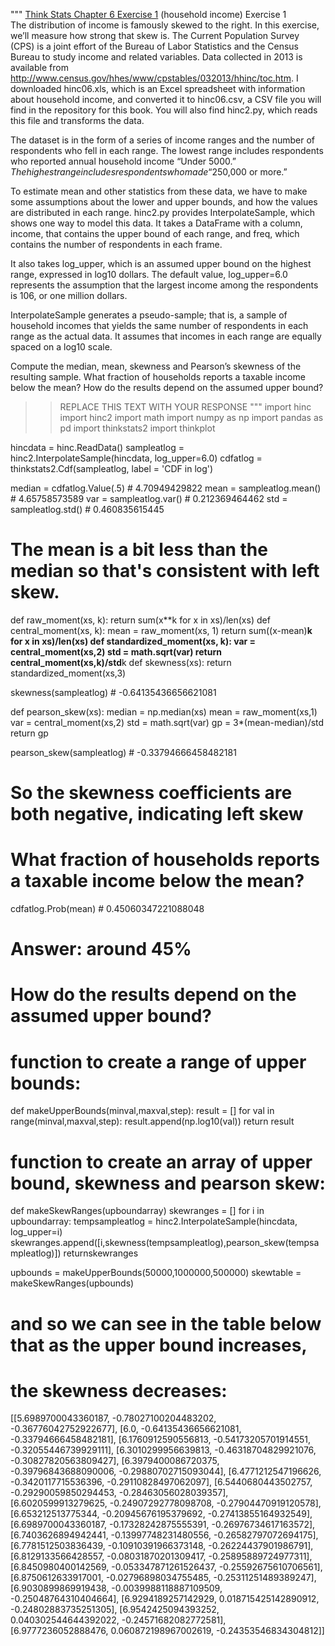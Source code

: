 """
[Think Stats Chapter 6 Exercise 1](http://greenteapress.com/thinkstats2/html/thinkstats2007.html#toc60) (household income)
Exercise 1  
The distribution of income is famously skewed to the right. In this exercise, we’ll measure how strong that skew is.
The Current Population Survey (CPS) is a joint effort of the Bureau of Labor Statistics and the Census Bureau to study income and related variables. Data collected in 2013 is available from http://www.census.gov/hhes/www/cpstables/032013/hhinc/toc.htm. I downloaded hinc06.xls, which is an Excel spreadsheet with information about household income, and converted it to hinc06.csv, a CSV file you will find in the repository for this book. You will also find hinc2.py, which reads this file and transforms the data.

The dataset is in the form of a series of income ranges and the number of respondents who fell in each range. The lowest range includes respondents who reported annual household income “Under $5000.” The highest range includes respondents who made “$250,000 or more.”

To estimate mean and other statistics from these data, we have to make some assumptions about the lower and upper bounds, and how the values are distributed in each range. hinc2.py provides InterpolateSample, which shows one way to model this data. It takes a DataFrame with a column, income, that contains the upper bound of each range, and freq, which contains the number of respondents in each frame.

It also takes log_upper, which is an assumed upper bound on the highest range, expressed in log10 dollars. The default value, log_upper=6.0 represents the assumption that the largest income among the respondents is 106, or one million dollars.

InterpolateSample generates a pseudo-sample; that is, a sample of household incomes that yields the same number of respondents in each range as the actual data. It assumes that incomes in each range are equally spaced on a log10 scale.

Compute the median, mean, skewness and Pearson’s skewness of the resulting sample. What fraction of households reports a taxable income below the mean? How do the results depend on the assumed upper bound?

>> REPLACE THIS TEXT WITH YOUR RESPONSE
"""
import hinc
import hinc2
import math
import numpy as np
import pandas as pd
import thinkstats2
import thinkplot

hincdata = hinc.ReadData()
sampleatlog = hinc2.InterpolateSample(hincdata, log_upper=6.0)
cdfatlog = thinkstats2.Cdf(sampleatlog, label = 'CDF in log')

median = cdfatlog.Value(.5) # 4.70949429822
mean = sampleatlog.mean() # 4.65758573589
var = sampleatlog.var() # 0.212369464462
std = sampleatlog.std() # 0.460835615445

# The mean is a bit less than the median so that's consistent with left skew.

def raw_moment(xs, k):
    return sum(x**k for x in xs)/len(xs)
def central_moment(xs, k):
    mean = raw_moment(xs, 1)
    return sum((x-mean)**k for x in xs)/len(xs)
def standardized_moment(xs, k):
    var = central_moment(xs,2)
    std = math.sqrt(var)
    return central_moment(xs,k)/std**k
def skewness(xs):
    return standardized_moment(xs,3)

skewness(sampleatlog)  # -0.64135436656621081

def pearson_skew(xs):
    median = np.median(xs)
    mean = raw_moment(xs,1)
    var = central_moment(xs,2)
    std = math.sqrt(var)
    gp = 3*(mean-median)/std
    return gp

pearson_skew(sampleatlog) # -0.33794666458482181

# So the skewness coefficients are both negative, indicating left skew

# What fraction of households reports a taxable income below the mean? 

cdfatlog.Prob(mean) # 0.45060347221088048

# Answer: around 45%

# How do the results depend on the assumed upper bound?

# function to create a range of upper bounds:

def makeUpperBounds(minval,maxval,step):
    result = []
    for val in range(minval,maxval,step):
        result.append(np.log10(val))
    return result

# function to create an array of upper bound, skewness and pearson skew:
def makeSkewRanges(upboundarray)
    skewranges = []
    for i in upboundarray:
        tempsampleatlog = hinc2.InterpolateSample(hincdata, log_upper=i)
        skewranges.append([i,skewness(tempsampleatlog),pearson_skew(tempsampleatlog)])
    returnskewranges

upbounds = makeUpperBounds(50000,1000000,500000)
skewtable = makeSkewRanges(upbounds)

# and so we can see in the table below that as the upper bound increases,
# the skewness decreases:
[[5.6989700043360187, -0.78027100204483202, -0.36776042752922677],
 [6.0, -0.64135436656621081, -0.33794666458482181],
 [6.1760912590556813, -0.54173205701914551, -0.32055446739929111],
 [6.3010299956639813, -0.46318704829921076, -0.30827820563809427],
 [6.3979400086720375, -0.39796843688090006, -0.29880702715093044],
 [6.4771212547196626, -0.3420117715536396, -0.29110828497062097],
 [6.5440680443502757, -0.29290059850294453, -0.28463056028039357],
 [6.6020599913279625, -0.24907292778098708, -0.27904470919120578],
 [6.653212513775344, -0.20945676195379692, -0.27413855164932549],
 [6.6989700043360187, -0.17328242875555391, -0.26976734617163572],
 [6.7403626894942441, -0.13997748231480556, -0.26582797072694175],
 [6.7781512503836439, -0.10910391966373148, -0.26224437901986791],
 [6.8129133566428557, -0.08031870201309417, -0.25895889724977311],
 [6.8450980400142569, -0.053347871261526437, -0.25592675610706561],
 [6.8750612633917001, -0.02796898034755485, -0.25311251489389247],
 [6.9030899869919438, -0.0039988118887109509, -0.25048764310404664],
 [6.9294189257142929, 0.018715425142890912, -0.24802883735251305],
 [6.9542425094393252, 0.040302544644392022, -0.24571682082772581],
 [6.9777236052888476, 0.060872198967002619, -0.24353546834304812]]